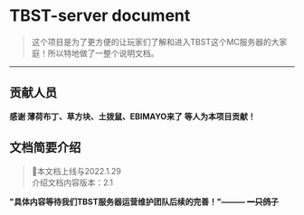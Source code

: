 # TBST-server document

> 这个项目是为了更方便的让玩家们了解和进入TBST这个MC服务器的大家庭！所以特地做了一整个说明文档。

****
## 贡献人员
**感谢 薄荷布丁、草方块、土拨鼠、EBIMAYO来了 等人为本项目贡献！**

## 文档简要介绍
>🎉本文档上线与2022.1.29
><br>介绍文档内容版本：2.1

**"具体内容等待我们TBST服务器运营维护团队后续的完善！"——— <s>一只鸽子</s>**
